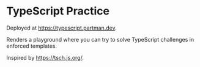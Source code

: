 # TypeScript Practice

Deployed at https://typescript.partman.dev.

Renders a playground where you can try to solve TypeScript challenges in enforced templates.

Inspired by https://tsch.js.org/.
